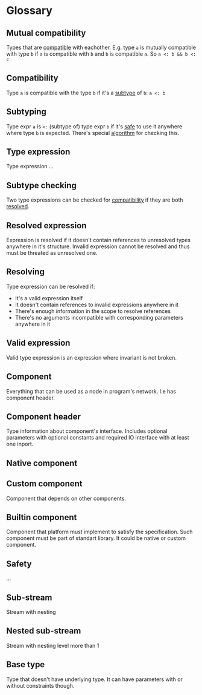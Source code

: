 # Glossary

## Mutual compatibility

Types that are [compatible](#compatibility) with eachother. E.g. type `a` is mutually compatible with type `b` if `a` is compatible with `b` and `b` is compatible `a`. So `a <: b && b <: c`

## Compatibility

Type `a` is compatible with the type `b` if it's a [subtype](#subtyping) of `b`: `a <: b`

## Subtyping

Type expr `a` is `<:` (subtype of) type expr `b` if it's [safe](#safety) to use it anywhere where type `b` is expected. There's special [algorithm](#subtype-checking) for checking this.

## Type expression

Type expression ...

## Subtype checking

Two type expressions can be checked for [compatibility](#compatibility) if they are both [resolved](#resolved-expression).

## Resolved expression

Expression is resolved if it doesn't contain references to unresolved types anywhere in it's structure. Invalid expression cannot be resolved and thus must be threated as unresolved one.

## Resolving

Type expression can be resolved if:

- It's a valid expression itself
- It doesn't contain references to invalid expressions anywhere in it
- There's enough information in the scope to resolve references
- There's no arguments incompatible with corresponding parameters anywhere in it

## Valid expression

Valid type expression is an expression where invariant is not broken.

## Component

Everything that can be used as a node in program's network. I.e has component header.

## Component header

Type information about component's interface. Includes optional parameters with optional constants and required IO interface with at least one inport.

## Native component

## Custom component

Component that depends on other components.

## Builtin component

Component that platform must implement to satisfy the specification. Such component must be part of standart library. It could be native or custom component.

## Safety

...

## Sub-stream

Stream with nesting

## Nested sub-stream

Stream with nesting level more than 1

## Base type

Type that doesn't have underlying type. It can have parameters with or without constraints though.
